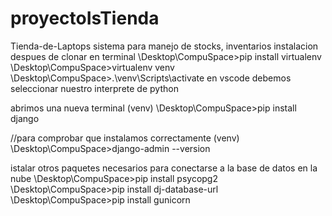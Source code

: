 # proyectoIsTienda


Tienda-de-Laptops
sistema para manejo de stocks, inventarios instalacion despues de clonar en terminal \Desktop\CompuSpace>pip install virtualenv \Desktop\CompuSpace>virtualenv venv \Desktop\CompuSpace>.\venv\Scripts\activate
en vscode debemos seleccionar nuestro interprete de python

abrimos una nueva terminal (venv) \Desktop\CompuSpace>pip install django

//para comprobar que instalamos correctamente (venv) \Desktop\CompuSpace>django-admin --version

istalar otros paquetes necesarios para conectarse a la base de datos en la nube \Desktop\CompuSpace>pip install psycopg2 \Desktop\CompuSpace>pip install dj-database-url \Desktop\CompuSpace>pip install gunicorn
